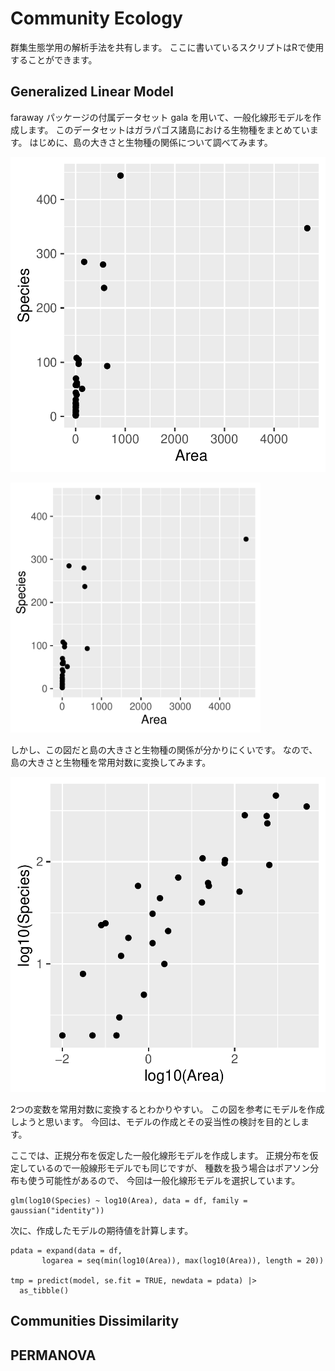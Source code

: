 # Community Ecology

群集生態学用の解析手法を共有します。
ここに書いているスクリプトはRで使用することができます。


## Generalized Linear Model
faraway パッケージの付属データセット
gala を用いて、一般化線形モデルを作成します。
このデータセットはガラパゴス諸島における生物種をまとめています。
はじめに、島の大きさと生物種の関係について調べてみます。

![Fig. 1. ガラパゴス諸島における島の大きさと生物の多様性の関係](https://raw.githubusercontent.com/Tomo-Aot/Community_Ecology/refs/heads/main/image/area_sp.png)

<img src="https://raw.githubusercontent.com/Tomo-Aot/Community_Ecology/refs/heads/main/image/area_sp.png" width="400">

しかし、この図だと島の大きさと生物種の関係が分かりにくいです。
なので、島の大きさと生物種を常用対数に変換してみます。

![Fig. 2. 常用対数に変換したガラパゴス諸島における島の大きさと生物の多様性の関係](https://raw.githubusercontent.com/Tomo-Aot/Community_Ecology/refs/heads/main/image/logrea_logsp.png)

2つの変数を常用対数に変換するとわかりやすい。
この図を参考にモデルを作成しようと思います。
今回は、モデルの作成とその妥当性の検討を目的とします。

ここでは、正規分布を仮定した一般化線形モデルを作成します。
正規分布を仮定しているので一般線形モデルでも同じですが、
種数を扱う場合はポアソン分布も使う可能性があるので、
今回は一般化線形モデルを選択しています。

```
glm(log10(Species) ~ log10(Area), data = df, family = gaussian("identity"))
```

次に、作成したモデルの期待値を計算します。

```
pdata = expand(data = df,
       logarea = seq(min(log10(Area)), max(log10(Area)), length = 20))

tmp = predict(model, se.fit = TRUE, newdata = pdata) |> 
  as_tibble()
```




## Communities Dissimilarity


## PERMANOVA

